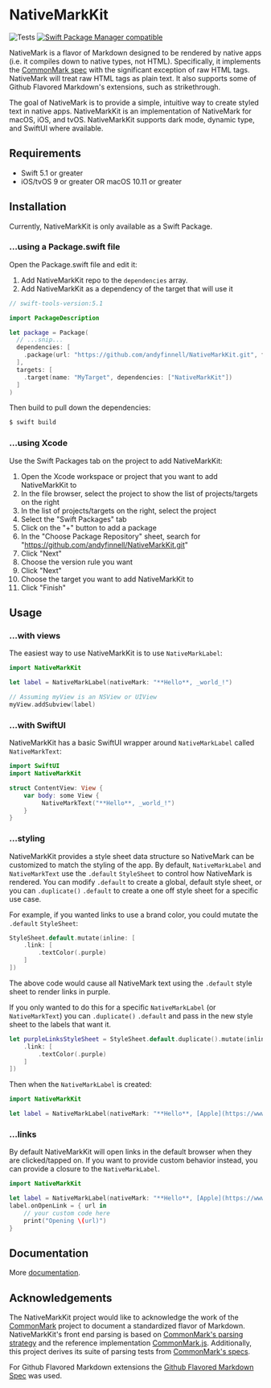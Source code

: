 # NativeMarkKit
![Tests](https://github.com/andyfinnell/NativeMarkKit/workflows/Tests/badge.svg) [![Swift Package Manager compatible](https://img.shields.io/badge/Swift%20Package%20Manager-compatible-brightgreen.svg)](https://github.com/apple/swift-package-manager)

NativeMark is a flavor of Markdown designed to be rendered by native apps (i.e. it compiles down to native types, not HTML). Specifically, it implements the [CommonMark spec](https://spec.commonmark.org/0.29/) with the significant exception of raw HTML tags. NativeMark will treat raw HTML tags as plain text. It also supports some of Github Flavored Markdown's extensions, such as strikethrough.

The goal of NativeMark is to provide a simple, intuitive way to create styled text in native apps. NativeMarkKit is an implementation of NativeMark for macOS, iOS, and tvOS. NativeMarkKit supports dark mode, dynamic type, and SwiftUI where available.

## Requirements

- Swift 5.1 or greater
- iOS/tvOS 9 or greater OR macOS 10.11 or greater

## Installation

Currently, NativeMarkKit is only available as a Swift Package.

### ...using a Package.swift file

Open the Package.swift file and edit it:

1. Add NativeMarkKit repo to the `dependencies` array.
1. Add NativeMarkKit as a dependency of the target that will use it

```Swift
// swift-tools-version:5.1

import PackageDescription

let package = Package(
  // ...snip...
  dependencies: [
    .package(url: "https://github.com/andyfinnell/NativeMarkKit.git", from: "2.0.0")
  ],
  targets: [
    .target(name: "MyTarget", dependencies: ["NativeMarkKit"])
  ]
)
```

Then build to pull down the dependencies:

```Bash
$ swift build
```

### ...using Xcode

Use the Swift Packages tab on the project to add NativeMarkKit:

1. Open the Xcode workspace or project that you want to add NativeMarkKit to
1. In the file browser, select the project to show the list of projects/targets on the right
1. In the list of projects/targets on the right, select the project
1. Select the "Swift Packages" tab
1. Click on the "+" button to add a package
1. In the "Choose Package Repository" sheet, search for  "https://github.com/andyfinnell/NativeMarkKit.git"
1. Click "Next"
1. Choose the version rule you want
1. Click "Next"
1. Choose the target you want to add NativeMarkKit to
1. Click "Finish"

## Usage 

### ...with views

The easiest way to use NativeMarkKit is to use `NativeMarkLabel`:

```Swift
import NativeMarkKit

let label = NativeMarkLabel(nativeMark: "**Hello**, _world_!")

// Assuming myView is an NSView or UIView
myView.addSubview(label)
```

### ...with SwiftUI

NativeMarkKit has a basic SwiftUI wrapper around `NativeMarkLabel` called `NativeMarkText`:

```Swift
import SwiftUI
import NativeMarkKit

struct ContentView: View {
    var body: some View {
         NativeMarkText("**Hello**, _world_!")
    }
}
```

### ...styling

NativeMarkKit provides a style sheet data structure so NativeMark can be customized to match the styling of the app. By default, `NativeMarkLabel` and `NativeMarkText` use the `.default` `StyleSheet` to control how NativeMark is rendered. You can modify `.default` to create a global, default style sheet, or you can `.duplicate()` `.default` to create a one off style sheet for a specific use case.

For example, if you wanted links to use a brand color, you could mutate the `.default` `StyleSheet`:

```Swift
StyleSheet.default.mutate(inline: [
    .link: [
        .textColor(.purple)
    ]
])
```

The above code would cause all NativeMark text using the `.default` style sheet to render links in purple.

If you only wanted to do this for a specific `NativeMarkLabel` (or `NativeMarkText`) you can `.duplicate()` `.default` and pass in the new style sheet to the labels that want it.

```Swift
let purpleLinksStyleSheet = StyleSheet.default.duplicate().mutate(inline: [
    .link: [
        .textColor(.purple)
    ]
])
```

Then when the `NativeMarkLabel` is created:

```Swift
import NativeMarkKit

let label = NativeMarkLabel(nativeMark: "**Hello**, [Apple](https://www.apple.com)!", styleSheet: purpleLinksStyleSheet)

```

### ...links

By default NativeMarkKit will open links in the default browser when they are clicked/tapped on. If you want to provide custom behavior instead, you can provide a closure to the `NativeMarkLabel`.

```Swift
import NativeMarkKit

let label = NativeMarkLabel(nativeMark: "**Hello**, [Apple](https://www.apple.com)!")
label.onOpenLink = { url in
    // your custom code here
    print("Opening \(url)")
}
```

## Documentation

More [documentation](Documentation).

## Acknowledgements

The NativeMarkKit project would like to acknowledge the work of the [CommonMark](https://commonmark.org/) project to document a standardized flavor of Markdown. NativeMarkKit's front end parsing is based on [CommonMark's parsing strategy](https://spec.commonmark.org/0.29/#appendix-a-parsing-strategy) and the reference implementation [CommonMark.js](https://github.com/commonmark/commonmark.js). Additionally, this project derives its suite of parsing tests from [CommonMark's specs](https://spec.commonmark.org/0.29/spec.json).

For Github Flavored Markdown extensions the [Github Flavored Markdown Spec](https://github.github.com/gfm/) was used.
